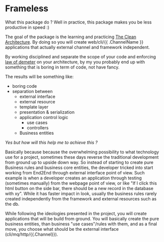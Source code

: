 # Frameless

What this package do ?
Well in practice, this package makes you be less productive in speed :)

The goal of the package is the learning and practicing [The Clean Architecture](https://8thlight.com/blog/uncle-bob/2012/08/13/the-clean-architecture.html).
By doing so you will create web/cli/{{ .ChannelName }} applications that actually external channel and framework independent.

By working disciplined and separate the scope of your code and enforcing [law of demeter](https://en.wikipedia.org/wiki/Law_of_Demeter) on your architecture,
by my you probably end up with something that is boring in term of code, not have fancy.

The results will be something like:

 * boring code
 * separation between
   * external interface
   * external resource
   * template layer
   * presentation & serialization
   * application control logic
     * use cases
     * controllers
   * Business entities

*Yes but how will this help me to achieve this ?*

Basically because because the overwhelming possibility to what technology use for a project,
sometimes these days reverse the traditional development from ground up to upside down way.
So instead of starting to create pure Business rules and business core entities,
the developer tricked into start working from End2End through external interface point of view.
Such example is when a developer creates an application through testing (sometimes manually) from the webpage point of view,
or like "If I click this html button on the side bar, there should be a new record in the database with xy".
While it has faster impact in look, usually the business rules rarely created independently from the framework and external resources such as the db.

While following the ideologies presented in the project, you will create applications that will be build from ground.
You will basically create the pure business entities, than business "use cases"/rules with them,
and as a final move, you choose what should be the external interface (cli/mq/http/{{.Channel}}).

